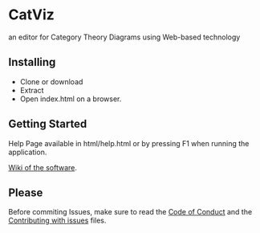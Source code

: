 # CatViz
an editor for Category Theory Diagrams using Web-based technology

## Installing

* Clone or download
* Extract
* Open index.html on a browser.

## Getting Started

Help Page available in html/help.html or by pressing F1 when running the application.

[Wiki of the software](https://github.com/gmramella/CatViz/wiki).

## Please

Before commiting Issues, make sure to read the [Code of Conduct](https://github.com/gmramella/CatViz/blob/master/CODE_OF_CONDUCT.md) and the [Contributing with issues](https://github.com/gmramella/CatViz/blob/master/CONTRIBUTING.md) files.
